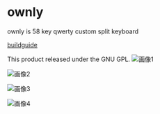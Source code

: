 # ownly

ownly is 58 key qwerty custom split keyboard

[buildguide](https://github.com/Diwamoto/ownly/blob/master/docs/buildguide.md "buildguide")

This product released under the GNU GPL.
![画像1](https://github.com/Diwamoto/ownly/blob/master/img/img%20(1).JPG)

![画像2](https://github.com/Diwamoto/ownly/blob/master/img/img%20(2).JPG)

![画像3](https://github.com/Diwamoto/ownly/blob/master/img/img%20(3).JPG)

![画像4](https://github.com/Diwamoto/ownly/blob/master/img/img%20(4).JPG)
